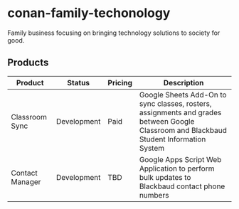 # conan-family-techonology
Family business focusing on bringing technology solutions to society for good.

## Products
| Product | Status | Pricing | Description |
| ------- | ------ | ------ | ----------- |
| Classroom Sync | Development | Paid | Google Sheets Add-On to sync classes, rosters, assignments and grades between Google Classroom and Blackbaud Student Information System |
| Contact Manager | Development | TBD | Google Apps Script Web Application to perform bulk updates to Blackbaud contact phone numbers |
